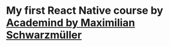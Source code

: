# My first React Native course by [Academind by Maximilian Schwarzmüller](https://www.udemy.com/user/academind/)